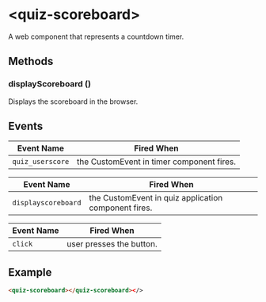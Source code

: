 # &lt;quiz-scoreboard&gt;

A web component that represents a countdown timer.

## Methods

### displayScoreboard ()

Displays the scoreboard in the browser.

## Events

| Event Name | Fired When |
|------------|------------|
| `quiz_userscore`| the CustomEvent in timer component fires.

| Event Name | Fired When |
|------------|------------|
| `displayscoreboard`| the CustomEvent in quiz application component fires.


| Event Name | Fired When |
|------------|------------|
| `click`| user presses the button.


## Example

```html
<quiz-scoreboard></quiz-scoreboard></>
```